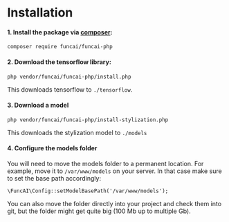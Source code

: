 # Installation

#### 1. Install the package via [composer](https://getcomposer.org/doc/00-intro.md#installation-linux-unix-macos):

    composer require funcai/funcai-php

#### 2. Download the tensorflow library:

    php vendor/funcai/funcai-php/install.php

This downloads tensorflow to `./tensorflow`.

#### 3. Download a model

    php vendor/funcai/funcai-php/install-stylization.php

This downloads the stylization model to `./models`

#### 4. Configure the models folder
You will need to move the models folder to a permanent location.
For example, move it to `/var/www/models` on your server. In that case make sure to set the base path accordingly:

    \FuncAI\Config::setModelBasePath('/var/www/models');

You can also move the folder directly into your project and check them into git, but the folder might get quite big (100 Mb up to multiple Gb).
